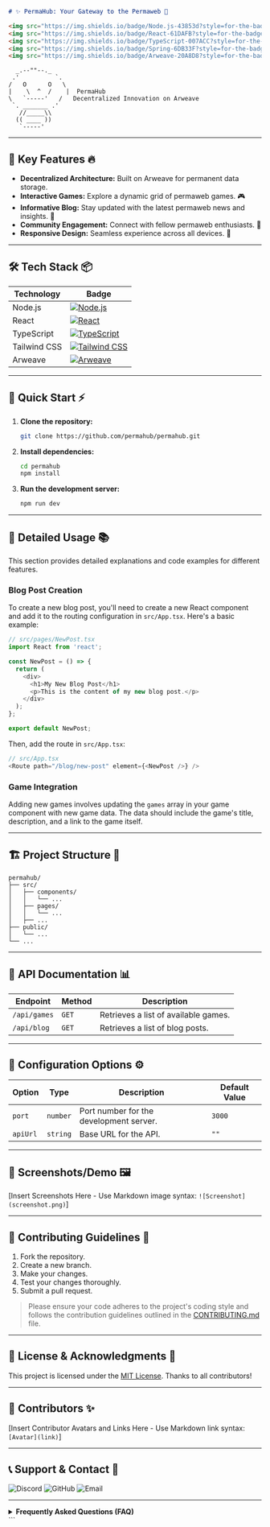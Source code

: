 ```markdown
# ✨ PermaHub: Your Gateway to the Permaweb 🚀

<img src="https://img.shields.io/badge/Node.js-43853d?style=for-the-badge&logo=node.js&logoColor=white" alt="Node.js">
<img src="https://img.shields.io/badge/React-61DAFB?style=for-the-badge&logo=react&logoColor=white" alt="React">
<img src="https://img.shields.io/badge/TypeScript-007ACC?style=for-the-badge&logo=typescript&logoColor=white" alt="TypeScript">
<img src="https://img.shields.io/badge/Spring-6DB33F?style=for-the-badge&logo=spring&logoColor=white" alt="Spring">
<img src="https://img.shields.io/badge/Arweave-20A8D8?style=for-the-badge&logo=arweave&logoColor=white" alt="Arweave">


```
```ascii
  _.--""--._
 .'          `.
/   O      O   \
|    \  ^  /    |  PermaHub
\   `-----'   /   Decentralized Innovation on Arweave
 `. _______ .'
   //_____\\
  (( ____ ))
   `-----'
```

---

## 🌟  Key Features 🔥

- **Decentralized Architecture:** Built on Arweave for permanent data storage.
- **Interactive Games:** Explore a dynamic grid of permaweb games. 🎮
- **Informative Blog:** Stay updated with the latest permaweb news and insights. 📰
- **Community Engagement:** Connect with fellow permaweb enthusiasts. 🤝
- **Responsive Design:** Seamless experience across all devices. 📱


---

## 🛠️ Tech Stack 📦

| Technology       | Badge                                                                   |
|-----------------|------------------------------------------------------------------------|
| Node.js         | [![Node.js](https://img.shields.io/badge/Node.js-43853d?style=flat-square&logo=node.js&logoColor=white)](https://nodejs.org/) |
| React           | [![React](https://img.shields.io/badge/React-61DAFB?style=flat-square&logo=react&logoColor=white)](https://reactjs.org/)      |
| TypeScript      | [![TypeScript](https://img.shields.io/badge/TypeScript-007ACC?style=flat-square&logo=typescript&logoColor=white)](https://www.typescriptlang.org/) |
| Tailwind CSS    | [![Tailwind CSS](https://img.shields.io/badge/Tailwind%20CSS-38B2AC?style=flat-square&logo=tailwind-css&logoColor=white)](https://tailwindcss.com/) |
| Arweave         | [![Arweave](https://img.shields.io/badge/Arweave-20A8D8?style=flat-square&logo=arweave&logoColor=white)](https://www.arweave.org/) |


---

## 🚀 Quick Start ⚡

1. **Clone the repository:**
   ```bash
   git clone https://github.com/permahub/permahub.git
   ```

2. **Install dependencies:**
   ```bash
   cd permahub
   npm install
   ```

3. **Run the development server:**
   ```bash
   npm run dev
   ```

---

## 📖 Detailed Usage 📚

This section provides detailed explanations and code examples for different features.

### Blog Post Creation

To create a new blog post, you'll need to create a new React component and add it to the routing configuration in `src/App.tsx`.  Here's a basic example:

```javascript
// src/pages/NewPost.tsx
import React from 'react';

const NewPost = () => {
  return (
    <div>
      <h1>My New Blog Post</h1>
      <p>This is the content of my new blog post.</p>
    </div>
  );
};

export default NewPost;
```

Then, add the route in `src/App.tsx`:

```javascript
// src/App.tsx
<Route path="/blog/new-post" element={<NewPost />} />
```

### Game Integration

Adding new games involves updating the `games` array in your game component with new game data.  The data should include the game's title, description, and a link to the game itself.


---

## 🏗️ Project Structure 📁

```
permahub/
├── src/
│   ├── components/
│   │   └── ...
│   ├── pages/
│   │   └── ...
│   ├── ...
├── public/
│   └── ...
└── ...
```


---

## 🎯 API Documentation 📊

| Endpoint        | Method | Description                                      |
|-----------------|--------|--------------------------------------------------|
| `/api/games`    | `GET`  | Retrieves a list of available games.           |
| `/api/blog`     | `GET`  | Retrieves a list of blog posts.                 |


---

## 🔧 Configuration Options ⚙️

| Option          | Type    | Description                                      | Default Value |
|-----------------|---------|--------------------------------------------------|----------------|
| `port`          | `number` | Port number for the development server.           | `3000`         |
| `apiUrl`        | `string` | Base URL for the API.                            | `""`           |


---

## 📸 Screenshots/Demo 🖼️

[Insert Screenshots Here -  Use Markdown image syntax: `![Screenshot](screenshot.png)`]


---

## 🤝 Contributing Guidelines 🌟

1. Fork the repository.
2. Create a new branch.
3. Make your changes.
4. Test your changes thoroughly.
5. Submit a pull request.

> Please ensure your code adheres to the project's coding style and follows the contribution guidelines outlined in the [CONTRIBUTING.md](CONTRIBUTING.md) file.


---

## 📜 License & Acknowledgments 🙏

This project is licensed under the [MIT License](LICENSE).  Thanks to all contributors!


---

## 👥 Contributors ✨

[Insert Contributor Avatars and Links Here - Use Markdown link syntax: `[Avatar](link)`]


---

## 📞 Support & Contact 📧

<img src="https://img.shields.io/badge/Discord-7289DA?style=for-the-badge&logo=discord&logoColor=white" alt="Discord">
<img src="https://img.shields.io/badge/GitHub-100000?style=for-the-badge&logo=github&logoColor=white" alt="GitHub">
<img src="https://img.shields.io/badge/Email-C14438?style=for-the-badge&logo=gmail&logoColor=white" alt="Email">


---

<details>
<summary><strong>Frequently Asked Questions (FAQ)</strong></summary>

- **Q: What is PermaHub?**
  - **A:** PermaHub is a decentralized platform built on Arweave for permanent data storage and interactive experiences.

- **Q: How can I contribute?**
  - **A:** Check out the Contributing Guidelines section above.

- **Q: What technologies are used?**
  - **A:** See the Tech Stack section for a detailed list of technologies.
</details>
```
